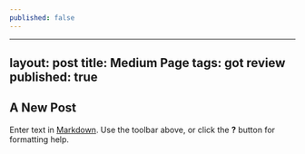 ```yaml
---
published: false
---
```

---
layout: post
title: Medium Page
tags: got review
published: true
---

## A New Post

Enter text in [Markdown](http://daringfireball.net/projects/markdown/). Use the toolbar above, or click the **?** button for formatting help.

